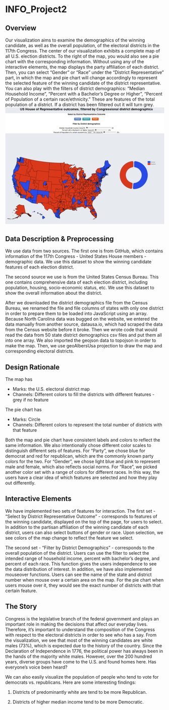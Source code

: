 # INFO_Project2
## Overview
Our visualization aims to examine the demographics of the winning candidate, as well as the overall population, of the electoral districts in the 117th Congress. The center of our visualization exhibits a complete map of all U.S. election districts. To the right of the map, you would also see a pie chart with the corresponding information. Without using any of the interactive elements, the map displays the party affiliation of each district. Then, you can select “Gender” or “Race” under the “District Representative” part, in which the map and pie chart will change accordingly to represent the selected feature of the winning candidate of the district representative. You can also play with the filters of district demographics: “Median Household Income”, “Percent with a Bachelor’s Degree or Higher”, “Percent of Population of a certain race/ethnicity.” These are features of the total population of a district. If a district has been filtered out it will turn grey.
![alt  width="500" height="313"](pic/overview.png)
## Data Description & Preprocessing
We use data from two sources. The first one is from GitHub, which contains information of the 117th Congress - United States House members - demographic data. We use this dataset to show the winning candidate features of each election district.

The second source we use is from the United States Census Bureau. This one contains comprehensive data of each election district, including population, housing, socio-economic status, etc. We use this dataset to show the overall information about the district. 

After we downloaded the district demographics file from the Census Bureau, we renamed the file and file columns of states with only one district in order to prepare them to be loaded into JavaScript using an array. Because North Carolina data was bugged on the website, we entered the data manually from another source, datausa.io, which had scraped the data from the Census website before it broke. Then we wrote code that would read the data from 50 state district demographics csv files and put them all into one array. We also imported the geojson data to topojson in order to make the map. Then, we use geoAlbersUsa projection to draw the map and corresponding electoral districts. 

## Design Rationale
The map has
- Marks: the U.S. electoral district map
- Channels: Different colors to fill the districts with different features - grey if no feature

The pie chart has
- Marks: Circle
- Channels: Different colors to represent the total number of districts with that feature

Both the map and pie chart have consistent labels and colors to reflect the same information. We also intentionally chose different color scales to distinguish different sets of features. For “Party”, we chose blue for democrat and red for republican, which are the commonly known party colors for the two. For “Gender”, we chose light blue and pink to represent male and female, which also reflects social norms. For “Race”, we picked another color set with a range of colors for different races. In this way, the users have a clear idea of which features are selected and how they play out differently.

## Interactive Elements
We have implemented two sets of features for interaction. The first set - “Select by District Representative Outcome” - corresponds to features of the winning candidate, displayed on the top of the page, for users to select. In addition to the partisan affiliation of the winning candidate of each district, users can also select buttons of gender or race. Upon selection, we see colors of the map change to reflect the feature we select.

The second set - “Filter by District Demographics” - corresponds to the overall population of the district. Users can use the filter to select the intended range of household income, percent with bachelor’s degree, and percent of each race. This function gives the users independence to see the data distribution of interest.
In addition, we have also implemented mouseover functions. Users can see the name of the state and district number when mouse over a certain area on the map. For the pie chart when users mouse over it, they would see the exact number of districts with that certain feature.

## The Story
Congress is the legislative branch of the federal government and plays an important role in making the decisions that affect our everyday lives. Therefore, it’s important to understand the composition of the Congress with respect to the electoral districts in order to see who has a say. From the visualization, we see that most of the winning candidates are white males (73%), which is expected due to the history of the country. Since the Declaration of Independence in 1776, the political power has always been in the hands of the majority white males. However, over the 200 hundred years, diverse groups have come to the U.S. and found homes here. Has everyone’s voice been heard?

We can also easily visualize the population of people who tend to vote for democrats vs. republicans. Here are some interesting findings:
1. Districts of predominantly white are tend to be more Republican.

2. Districts of higher median income tend to be more Democratic.
